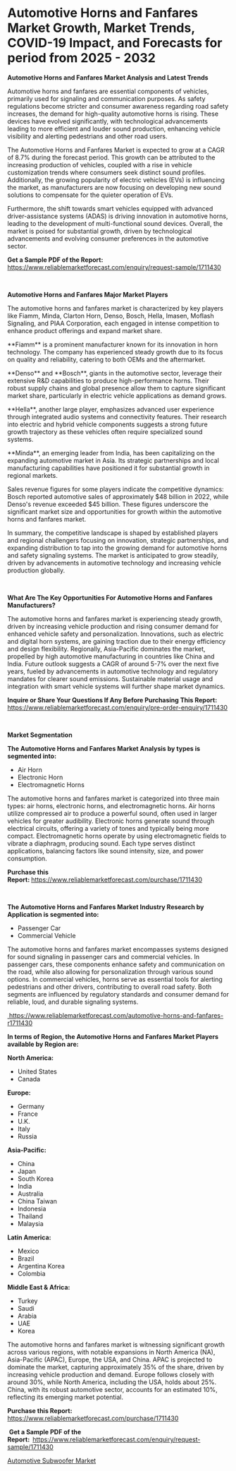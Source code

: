 <p><h1>Automotive Horns and Fanfares Market Growth, Market Trends, COVID-19 Impact, and Forecasts for period from 2025 - 2032</h1></p><p><strong>Automotive Horns and Fanfares Market Analysis and Latest Trends</strong></p>
<p><p>Automotive horns and fanfares are essential components of vehicles, primarily used for signaling and communication purposes. As safety regulations become stricter and consumer awareness regarding road safety increases, the demand for high-quality automotive horns is rising. These devices have evolved significantly, with technological advancements leading to more efficient and louder sound production, enhancing vehicle visibility and alerting pedestrians and other road users.</p><p>The Automotive Horns and Fanfares Market is expected to grow at a CAGR of 8.7% during the forecast period. This growth can be attributed to the increasing production of vehicles, coupled with a rise in vehicle customization trends where consumers seek distinct sound profiles. Additionally, the growing popularity of electric vehicles (EVs) is influencing the market, as manufacturers are now focusing on developing new sound solutions to compensate for the quieter operation of EVs.</p><p>Furthermore, the shift towards smart vehicles equipped with advanced driver-assistance systems (ADAS) is driving innovation in automotive horns, leading to the development of multi-functional sound devices. Overall, the market is poised for substantial growth, driven by technological advancements and evolving consumer preferences in the automotive sector.</p></p>
<p><strong>Get a Sample PDF of the Report:&nbsp;</strong> <a href="https://www.reliablemarketforecast.com/enquiry/request-sample/1711430?utm_campaign=3049&utm_medium=2&utm_source=Github&utm_content=ia&utm_term=30032025&utm_id=automotive-horns-and-fanfares">https://www.reliablemarketforecast.com/enquiry/request-sample/1711430</a></p>
<p>&nbsp;</p>
<p><strong>Automotive Horns and Fanfares Major Market Players</strong></p>
<p><p>The automotive horns and fanfares market is characterized by key players like Fiamm, Minda, Clarton Horn, Denso, Bosch, Hella, Imasen, Moflash Signaling, and PIAA Corporation, each engaged in intense competition to enhance product offerings and expand market share. </p><p>**Fiamm** is a prominent manufacturer known for its innovation in horn technology. The company has experienced steady growth due to its focus on quality and reliability, catering to both OEMs and the aftermarket. </p><p>**Denso** and **Bosch**, giants in the automotive sector, leverage their extensive R&D capabilities to produce high-performance horns. Their robust supply chains and global presence allow them to capture significant market share, particularly in electric vehicle applications as demand grows.</p><p>**Hella**, another large player, emphasizes advanced user experience through integrated audio systems and connectivity features. Their research into electric and hybrid vehicle components suggests a strong future growth trajectory as these vehicles often require specialized sound systems.</p><p>**Minda**, an emerging leader from India, has been capitalizing on the expanding automotive market in Asia. Its strategic partnerships and local manufacturing capabilities have positioned it for substantial growth in regional markets.</p><p>Sales revenue figures for some players indicate the competitive dynamics: Bosch reported automotive sales of approximately $48 billion in 2022, while Denso's revenue exceeded $45 billion. These figures underscore the significant market size and opportunities for growth within the automotive horns and fanfares market.</p><p>In summary, the competitive landscape is shaped by established players and regional challengers focusing on innovation, strategic partnerships, and expanding distribution to tap into the growing demand for automotive horns and safety signaling systems. The market is anticipated to grow steadily, driven by advancements in automotive technology and increasing vehicle production globally.</p></p>
<p>&nbsp;</p>
<p><strong>What Are The Key Opportunities For Automotive Horns and Fanfares Manufacturers?</strong></p>
<p><p>The automotive horns and fanfares market is experiencing steady growth, driven by increasing vehicle production and rising consumer demand for enhanced vehicle safety and personalization. Innovations, such as electric and digital horn systems, are gaining traction due to their energy efficiency and design flexibility. Regionally, Asia-Pacific dominates the market, propelled by high automotive manufacturing in countries like China and India. Future outlook suggests a CAGR of around 5-7% over the next five years, fueled by advancements in automotive technology and regulatory mandates for clearer sound emissions. Sustainable material usage and integration with smart vehicle systems will further shape market dynamics.</p></p>
<p><strong>Inquire or Share Your Questions If Any Before Purchasing This Report:</strong> <a href="https://www.reliablemarketforecast.com/enquiry/pre-order-enquiry/1711430?utm_campaign=3049&utm_medium=2&utm_source=Github&utm_content=ia&utm_term=30032025&utm_id=automotive-horns-and-fanfares">https://www.reliablemarketforecast.com/enquiry/pre-order-enquiry/1711430</a></p>
<p>&nbsp;</p>
<p><strong>Market Segmentation</strong></p>
<p><strong>The Automotive Horns and Fanfares Market Analysis by types is segmented into:</strong></p>
<p><ul><li>Air Horn</li><li>Electronic Horn</li><li>Electromagnetic Horns</li></ul></p>
<p><p>The automotive horns and fanfares market is categorized into three main types: air horns, electronic horns, and electromagnetic horns. Air horns utilize compressed air to produce a powerful sound, often used in larger vehicles for greater audibility. Electronic horns generate sound through electrical circuits, offering a variety of tones and typically being more compact. Electromagnetic horns operate by using electromagnetic fields to vibrate a diaphragm, producing sound. Each type serves distinct applications, balancing factors like sound intensity, size, and power consumption.</p></p>
<p><strong>Purchase this Report:&nbsp;</strong><a href="https://www.reliablemarketforecast.com/purchase/1711430?utm_campaign=3049&utm_medium=2&utm_source=Github&utm_content=ia&utm_term=30032025&utm_id=automotive-horns-and-fanfares">https://www.reliablemarketforecast.com/purchase/1711430</a></p>
<p>&nbsp;</p>
<p><strong>The Automotive Horns and Fanfares Market Industry Research by Application is segmented into:</strong></p>
<p><ul><li>Passenger Car</li><li>Commercial Vehicle</li></ul></p>
<p><p>The automotive horns and fanfares market encompasses systems designed for sound signaling in passenger cars and commercial vehicles. In passenger cars, these components enhance safety and communication on the road, while also allowing for personalization through various sound options. In commercial vehicles, horns serve as essential tools for alerting pedestrians and other drivers, contributing to overall road safety. Both segments are influenced by regulatory standards and consumer demand for reliable, loud, and durable signaling systems.</p></p>
<p><a href="https://www.reliablemarketforecast.com/automotive-horns-and-fanfares-r1711430?utm_campaign=3049&utm_medium=2&utm_source=Github&utm_content=ia&utm_term=30032025&utm_id=automotive-horns-and-fanfares">&nbsp;https://www.reliablemarketforecast.com/automotive-horns-and-fanfares-r1711430</a></p>
<p><strong>In terms of Region, the Automotive Horns and Fanfares Market Players available by Region are:</strong></p>
<p>
    <p> <strong> North America: </strong>
        <ul>
            <li>United States</li>
            <li>Canada</li>
        </ul>
        </p> 
    <p> <strong> Europe: </strong>
        <ul>
            <li>Germany</li>
            <li>France</li>
            <li>U.K.</li>
            <li>Italy</li>
            <li>Russia</li>
        </ul>
        </p> 
    <p> <strong> Asia-Pacific: </strong>
        <ul>
            <li>China</li>
            <li>Japan</li>
            <li>South Korea</li>
            <li>India</li>
            <li>Australia</li>
            <li>China Taiwan</li>
            <li>Indonesia</li>
            <li>Thailand</li>
            <li>Malaysia</li>
        </ul>
        </p> 
    <p> <strong> Latin America: </strong>
        <ul>
            <li>Mexico</li>
            <li>Brazil</li>
            <li>Argentina Korea</li>
            <li>Colombia</li>
        </ul>
        </p> 
    <p> <strong> Middle East & Africa: </strong>
        <ul>
            <li>Turkey</li>
            <li>Saudi</li>
            <li>Arabia</li>
            <li>UAE</li>
            <li>Korea</li>
        </ul>
    </p>
    </p>
<p><p>The automotive horns and fanfares market is witnessing significant growth across various regions, with notable expansions in North America (NA), Asia-Pacific (APAC), Europe, the USA, and China. APAC is projected to dominate the market, capturing approximately 35% of the share, driven by increasing vehicle production and demand. Europe follows closely with around 30%, while North America, including the USA, holds about 25%. China, with its robust automotive sector, accounts for an estimated 10%, reflecting its emerging market potential.</p></p>
<p><strong>Purchase this Report: </strong><a href="https://www.reliablemarketforecast.com/purchase/1711430?utm_campaign=3049&utm_medium=2&utm_source=Github&utm_content=ia&utm_term=30032025&utm_id=automotive-horns-and-fanfares">https://www.reliablemarketforecast.com/purchase/1711430</a></p>
<p>&nbsp;<strong>Get a Sample PDF of the Report:&nbsp;&nbsp;</strong><a href="https://www.reliablemarketforecast.com/enquiry/request-sample/1711430?utm_campaign=3049&utm_medium=2&utm_source=Github&utm_content=ia&utm_term=30032025&utm_id=automotive-horns-and-fanfares">https://www.reliablemarketforecast.com/enquiry/request-sample/1711430</a></p>
<p><strong></strong></p>
<p><p><a href="https://github.com/muhjanaidu/Market-Research-Report-List-1/blob/main/automotive-subwoofer-market.md?utm_campaign=3049&utm_medium=2&utm_source=Github&utm_content=ia&utm_term=30032025&utm_id=automotive-horns-and-fanfares">Automotive Subwoofer Market</a></p></p>